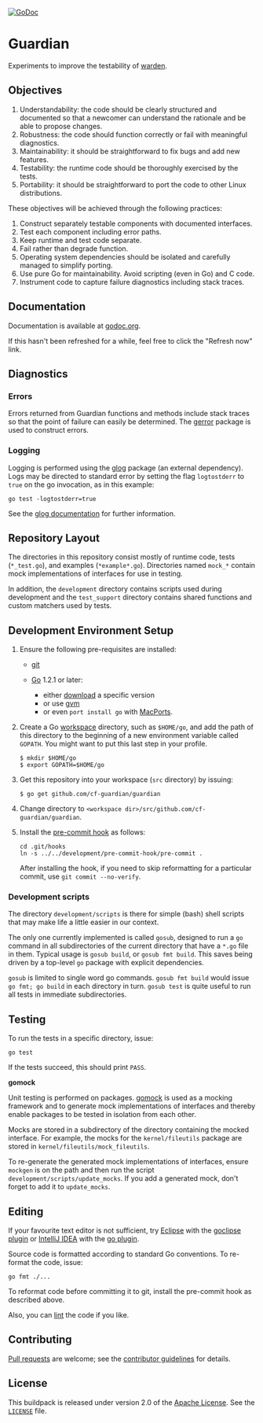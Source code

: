 [![GoDoc](https://godoc.org/github.com/cf-guardian/guardian/kernel?status.png)](https://godoc.org/github.com/cf-guardian/guardian)

# Guardian

Experiments to improve the testability of [warden](https://github.com/cloudfoundry-incubator/warden-linux).

## Objectives

1. Understandability: the code should be clearly structured and documented so that a newcomer can understand the rationale and be able to propose changes.
1. Robustness: the code should function correctly or fail with meaningful diagnostics.
1. Maintainability: it should be straightforward to fix bugs and add new features.
1. Testability: the runtime code should be thoroughly exercised by the tests.
1. Portability: it should be straightforward to port the code to other Linux distributions.

These objectives will be achieved through the following practices:

1. Construct separately testable components with documented interfaces.
1. Test each component including error paths.
1. Keep runtime and test code separate.
1. Fail rather than degrade function.
1. Operating system dependencies should be isolated and carefully managed to simplify porting.
1. Use pure Go for maintainability. Avoid scripting (even in Go) and C code.
1. Instrument code to capture failure diagnostics including stack traces.

## Documentation

Documentation is available at [godoc.org](http://godoc.org/github.com/cf-guardian/guardian).

If this hasn't been refreshed for a while, feel free to click the "Refresh now" link.

## Diagnostics

### Errors

Errors returned from Guardian functions and methods include stack traces so that the point of failure can easily be determined. The [gerror](gerror) package is used to construct errors.

### Logging

Logging is performed using the [glog](https://github.com/golang/glog) package (an external dependency). Logs may be directed to standard error by setting the flag `logtostderr` to `true` on the go invocation, as in this example:

````
go test -logtostderr=true
````
See the [glog documentation](http://godoc.org/github.com/golang/glog) for further information.

## Repository Layout

The directories in this repository consist mostly of runtime code, tests (`*_test.go`), and examples (`*example*.go`). Directories named `mock_*` contain mock implementations of interfaces for use in testing.

In addition, the `development` directory contains scripts used during development and the `test_support` directory contains shared functions and custom matchers used by tests.

## Development Environment Setup

1. Ensure the following pre-requisites are installed:
    * [git](http://git-scm.com/downloads)
    * [Go](http://golang.org/) 1.2.1 or later:

        - either [download](http://golang.org/doc/install) a specific version
        - or use [gvm](https://github.com/moovweb/gvm)
        - or even `port install go` with [MacPorts](http://www.macports.org/).

2. Create a Go [workspace](http://golang.org/doc/code.html#Organization) directory, such as `$HOME/go`, and add the path of this directory to the
beginning of a new environment variable called `GOPATH`. You might want to put this last step in your profile.
    ```
    $ mkdir $HOME/go
    $ export GOPATH=$HOME/go
    ```

3. Get this repository into your workspace (`src` directory) by issuing:
    ```
    $ go get github.com/cf-guardian/guardian
    ```

4. Change directory to `<workspace dir>/src/github.com/cf-guardian/guardian`.

5. Install the [pre-commit hook](https://github.com/jbrukh/git-gofmt) as follows:
    ```
    cd .git/hooks
    ln -s ../../development/pre-commit-hook/pre-commit .
    ```

    After installing the hook, if you need to skip reformatting for a particular commit, use `git commit --no-verify`.

### Development scripts

The directory `development/scripts` is there for simple (bash) shell scripts that may make life a little easier in our context.

The only one currently implemented is called `gosub`, designed to run a `go` command in all subdirectories of the current directory that
have a `*.go` file in them. Typical usage is `gosub build`, or `gosub fmt build`. This saves being driven by a top-level `go` package with
explicit dependencies.

`gosub` is limited to single word go commands. `gosub fmt build` would issue `go fmt; go build` in each directory in turn.
`gosub test` is quite useful to run all tests in immediate subdirectories.

## Testing

To run the tests in a specific directory, issue:
```
go test
```

If the tests succeed, this should print `PASS`.

**gomock**

Unit testing is performed on packages. [gomock](http://godoc.org/code.google.com/p/gomock/gomock) is used as a mocking framework and to generate mock implementations of interfaces and thereby enable packages to be tested in isolation from each other.

Mocks are stored in a subdirectory of the directory containing the mocked interface. For example, the mocks for the `kernel/fileutils` package are stored in `kernel/fileutils/mock_fileutils`.

To re-generate the generated mock implementations of interfaces, ensure `mockgen` is on the path and then run the script `development/scripts/update_mocks`. If you add a generated mock, don't forget to add it to `update_mocks`.

## Editing

If your favourite text editor is not sufficient, try [Eclipse](http://www.eclipse.org/downloads/) with the [goclipse plugin](https://github.com/sesteel/goclipse) or [IntelliJ IDEA](http://www.jetbrains.com/idea/) with the [go plugin](https://github.com/go-lang-plugin-org/go-lang-idea-plugin).

Source code is formatted according to standard Go conventions. To re-format the code, issue:
```
go fmt ./...
```

To reformat code before committing it to git, install the pre-commit hook as described above.


Also, you can [lint](http://go-lint.appspot.com/github.com/cf-guardian/guardian) the code if you like.

## Contributing
[Pull requests](http://help.github.com/send-pull-requests) are welcome; see the [contributor guidelines](CONTRIBUTING.md) for details.

## License
This buildpack is released under version 2.0 of the [Apache License](http://www.apache.org/licenses/LICENSE-2.0).  See the [`LICENSE`](LICENSE) file.
